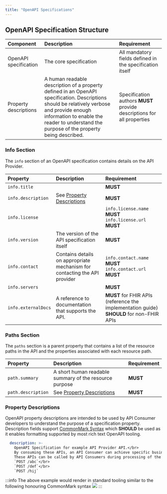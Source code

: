 ```yaml
---
title: "OpenAPI Specifications"
---
```


## OpenAPI Specification Structure

| Component | Description | Requirement |
|:---|:---|:---|
| OpenAPI specification | The core specification | All mandatory fields defined in the specification itself |
| Property descriptions | A human readable description of a property defined in an OpenAPI specification. Descriptions should be relatively verbose and provide enough information to enable the reader to understand the purpose of the property being described. | Specification authors **MUST** provide descriptions for all properties |

### Info Section

The `info` section of an OpenAPI specification contains details on the API Provider.

|Property|Description|Requirement|
|:---|:---|:---|
|`info.title`| | **MUST** |
|`info.description`|See [Property Descriptions](#property-descriptions) | **MUST** |
|`info.license`| | `info.license.name` **MUST** `info.license.url` **MUST** |
|`info.version`| The version of the API specification itself | **MUST** |
| `info.contact`| Contains details on appropriate mechanism for contacting the API provider | `info.contact.name` **MUST** `info.contact.url` **MUST** |
|`info.servers`| | **MUST** |
|`info.externalDocs`| A reference to documentation that supports the API. | **MUST** for FHIR APIs (reference the implementation guide) **SHOULD** for non-FHIR APIs |

### Paths Section

The `paths` section is a parent property that contains a list of the resource paths in the API and the properties associated with each resource path.

|Property|Description|Requirement|
|:---|:---|:---|
|`path.summary`| A short human readable summary of the resource purpose | **MUST** |
|`path.description`|See [Property Descriptions](#property-descriptions)|**MUST**|


### Property Descriptions


OpenAPI property descriptions are intended to be used by API Consumer developers to understand the purpose of a specification property. Description fields support [CommonMark Syntax](https://spec.commonmark.org/) which **SHOULD** be used as it enables formatting supported by most rich text OpenAPI tooling.

```yaml
  description: >-
    OpenAPI Specification for example API Provider API.</br>
    By consuming these APIs, an API Consumer can achieve specific business outcomes.</br></br>
    These APIs can be called by API Consumers during processing of the following endpoints:</br>
    `POST /abc`</br>
    `POST /def`</br>
    `POST /hij`
```

:::info The above example would render in standard tooling similar to the following honouring CommonMark syntax
<img src="/img/content/oas-description.png"/>
:::
